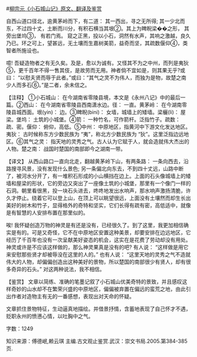 #[柳宗元《小石城山记》原文、翻译及鉴赏](https://www.vrrw.net/wx/14126.html)

自西山道口径北，逾黄茅岭而下，有二道： 其一西出，寻之无所得; 其一少北而东，不过四十丈，土断而川分，有积石横当其垠②。其上为睥睨梁��之形， 其旁出堡坞③， 有若门焉。 窥之正黑，投以小石，洞然有水声，其响之激越，良久乃已。环之可上，望甚远，无土壤而生嘉树美箭，益奇而坚，其疏数偃仰④，类智者所施设也。

噫! 吾疑造物者之有无久矣。及是，愈以为诚有。又怪其不为之中州，而列是夷狄⑤，更千百年不得一售其伎，是故劳而无用。神者倘不宜如是，则其果无乎?或曰： “以慰夫贤而辱于此者。”或曰：“其气之灵不为伟人，而独为是物，故楚之南少人而多石⑥。”是二者，余未信之。

【注释】 ①小石城山： 在今湖南省零陵县境，本文是《永州八记》中的最后一篇。②西山： 在今湖南省零陵县西南潇水边。径： 一直。黄茅岭： 在今湖南零陵县城西面。垠(yin)： 边。③睥睨(bini)： 女墙，城墙上的矮墙。梁欐(li)： 屋梁。堡坞： 土筑的小城堡。④箭： 一种竹名，可作箭杆。泛指竹子。疏数： 疏、密。偃仰： 俯仰，高低。⑤中州： 中原地区，指黄河中下游文化发达地区。夷狄： 古时候称东方少数民族为 “夷”，称北方少数民族为 “狄”。这里泛指边远地区。⑥其气之灵： 指天地的灵秀之气。古人认为它赋于人，就会造就伟大杰出的人物。楚之南： 战国时楚国的南部即今之湖南一带。



【译文】 从西山路口一直向北走，翻越黄茅岭下山，有两条路： 一条向西去，沿路搜寻风景，没有发现什么景色; 另一条偏北向东去，不到四十丈远，山路中断了，被河水分开了，有一堆积石形成的小山横挡在边上。上面的石头像城墙上的矮墙和屋梁的形状，它的旁边又突出了一座像土筑的小城堡，那里有一个像门一样的石洞。朝里看很黑，投一块石头进去，咚咚地发出水响声，那水响声激扬清脆，许久才停止。绕着它可以登上山，在顶上可以眺望很远，上面没有土壤然而却生长出美好的树木和竹子，显得格外的奇特和坚实，它们长得有疏有密，高低适中，就像是有智慧的人安排布置在那里似的。

唉! 我怀疑创造万物的神灵是有还是没有，已经很久了。到了这里，我更加相信确实是有的。可是又奇怪，它不在中原地区安置这种美景，却要安排在边远地区，它经历了千百年也没有一次呈献美好姿态的机会，这实在是花费了劳动却没有用处。神灵或许是不应该这样做的，那么神灵果真是没有的吧? 有人说： “这样做是用它来安慰那些贤才却被辱没在这里的人的。” 也有人说： “这里天地的灵秀之气不造就伟大的人物，却偏偏创造出这种美好的景物，所以楚国的南部很少有贤人，却有很多奇异的石头。” 对这两种说法，我不相信。

【鉴赏】 文章以简练、准确的笔墨记叙了小石城山优美奇特的景致，并且感叹这样奇妙的山水却不在繁荣兴盛的中原地区，偏偏被弃置在偏远的蛮荒之地，由此引出作者对造物主有无的一番感想，表现出对天命的怀疑。

文章抓住景物特征，生动逼真地描绘。并借景抒情，含蓄地表现了自己怀才不遇，贬职永州的愤懑心情，以吐胸中之气。

字数：1249

知识来源：傅德岷,赖云琪 主编.古文观止鉴赏.武汉：崇文书局.2005.第384-385页.

